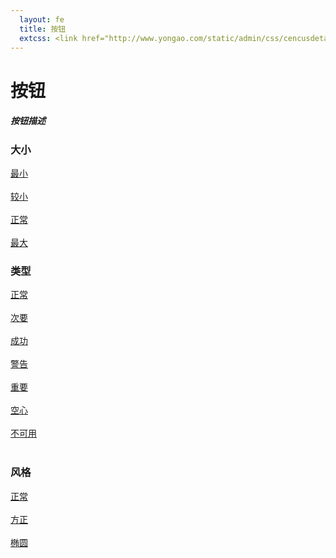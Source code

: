 ```yaml
---
  layout: fe
  title: 按钮
  extcss: <link href="http://www.yongao.com/static/admin/css/cencusdetail.css" rel="stylesheet">
---
```


# 按钮

##### 按钮描述


### 大小
<a class="tiny button" href="#">最小</a><br><br>
<a class="small button" href="#">较小</a><br><br>
<a class="button" href="#">正常</a><br><br>
<a class="large button" href="#">最大</a>


### 类型

<a class="button" href="#">正常</a><br><br>
<a class="secondary button" href="#">次要</a><br><br>
<a class="success button" href="#">成功</a><br><br>
<a class="alert button" href="#">警告</a><br><br>
<a class="important button" href="#">重要</a><br><br>
<a class="hollow button" href="#">空心</a><br><br>
<a class="disabled button" href="#">不可用</a><br><br>

### 风格

<a class="button" href="#">正常</a><br><br>
<a class="square button" href="#">方正</a><br><br>
<a class="round button" href="#">椭圆</a>

